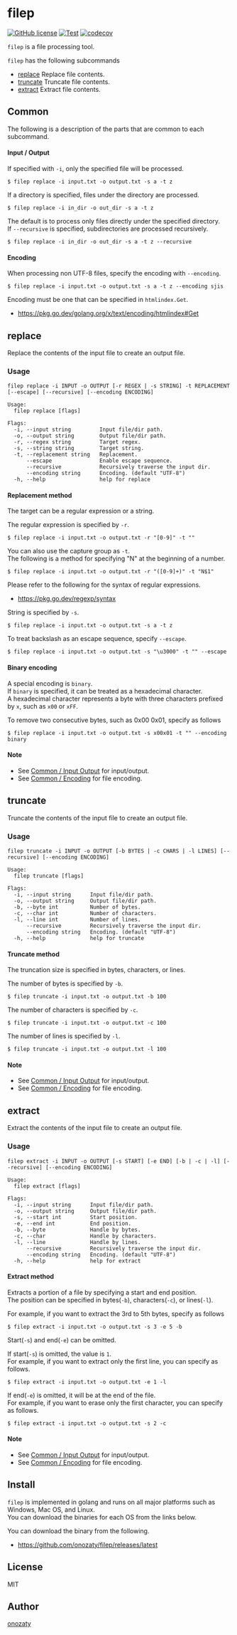 # filep

[![GitHub license](https://img.shields.io/github/license/onozaty/filep)](https://github.com/onozaty/filep/blob/main/LICENSE)
[![Test](https://github.com/onozaty/filep/actions/workflows/test.yaml/badge.svg)](https://github.com/onozaty/filep/actions/workflows/test.yaml)
[![codecov](https://codecov.io/gh/onozaty/filep/branch/main/graph/badge.svg?token=VSU64LAK8P)](https://codecov.io/gh/onozaty/filep)

`filep` is a file processing tool.

`filep` has the following subcommands

* [replace](#replace) Replace file contents.
* [truncate](#truncate) Truncate file contents.
* [extract](#extract) Extract file contents.

## Common

The following is a description of the parts that are common to each subcommand.

#### Input / Output

If specified with `-i`, only the specified file will be processed.

```
$ filep replace -i input.txt -o output.txt -s a -t z
```

If a directory is specified, files under the directory are processed.  

```
$ filep replace -i in_dir -o out_dir -s a -t z
```

The default is to process only files directly under the specified directory.  
If `--recursive` is specified, subdirectories are processed recursively.

```
$ filep replace -i in_dir -o out_dir -s a -t z --recursive
```

#### Encoding

When processing non UTF-8 files, specify the encoding with `--encoding`.

```
$ filep replace -i input.txt -o output.txt -s a -t z --encoding sjis
```

Encoding must be one that can be specified in `htmlindex.Get`.

* https://pkg.go.dev/golang.org/x/text/encoding/htmlindex#Get

## replace

Replace the contents of the input file to create an output file.  

### Usage

```
filep replace -i INPUT -o OUTPUT [-r REGEX | -s STRING] -t REPLACEMENT [--escape] [--recursive] [--encoding ENCODING]
```

```
Usage:
  filep replace [flags]

Flags:
  -i, --input string         Input file/dir path.
  -o, --output string        Output file/dir path.
  -r, --regex string         Target regex.
  -s, --string string        Target string.
  -t, --replacement string   Replacement.
      --escape               Enable escape sequence.
      --recursive            Recursively traverse the input dir.
      --encoding string      Encoding. (default "UTF-8")
  -h, --help                 help for replace
```

#### Replacement method

The target can be a regular expression or a string.

The regular expression is specified by `-r`.

```
$ filep replace -i input.txt -o output.txt -r "[0-9]" -t ""
```

You can also use the capture group as `-t`.  
The following is a method for specifying "N" at the beginning of a number.

```
$ filep replace -i input.txt -o output.txt -r "([0-9]+)" -t "N$1"
```

Please refer to the following for the syntax of regular expressions.

* https://pkg.go.dev/regexp/syntax

String is specified by `-s`.

```
$ filep replace -i input.txt -o output.txt -s a -t z
```

To treat backslash as an escape sequence, specify `--escape`.

```
$ filep replace -i input.txt -o output.txt -s "\u3000" -t "" --escape
```

#### Binary encoding

A special encoding is `binary`.  
If `binary` is specified, it can be treated as a hexadecimal character.  
A hexadecimal character represents a byte with three characters prefixed by `x`, such as `x00` or `xFF`.

To remove two consecutive bytes, such as 0x00 0x01, specify as follows

```
$ filep replace -i input.txt -o output.txt -s x00x01 -t "" --encoding binary
```

#### Note

* See [Common / Input Output](#input--output) for input/output.
* See [Common / Encoding](#encoding) for file encoding.

## truncate

Truncate the contents of the input file to create an output file.  

### Usage

```
filep truncate -i INPUT -o OUTPUT [-b BYTES | -c CHARS | -l LINES] [--recursive] [--encoding ENCODING]
```

```
Usage:
  filep truncate [flags]

Flags:
  -i, --input string      Input file/dir path.
  -o, --output string     Output file/dir path.
  -b, --byte int          Number of bytes.
  -c, --char int          Number of characters.
  -l, --line int          Number of lines.
      --recursive         Recursively traverse the input dir.
      --encoding string   Encoding. (default "UTF-8")
  -h, --help              help for truncate
```

#### Truncate method

The truncation size is specified in bytes, characters, or lines.

The number of bytes is specified by `-b`.

```
$ filep truncate -i input.txt -o output.txt -b 100
```

The number of characters is specified by `-c`.

```
$ filep truncate -i input.txt -o output.txt -c 100
```

The number of lines is specified by `-l`.

```
$ filep truncate -i input.txt -o output.txt -l 100
```

#### Note

* See [Common / Input Output](#input--output) for input/output.
* See [Common / Encoding](#encoding) for file encoding.

## extract

Extract the contents of the input file to create an output file.  

### Usage

```
filep extract -i INPUT -o OUTPUT [-s START] [-e END] [-b | -c | -l] [--recursive] [--encoding ENCODING]
```

```
Usage:
  filep extract [flags]

Flags:
  -i, --input string      Input file/dir path.
  -o, --output string     Output file/dir path.
  -s, --start int         Start position.
  -e, --end int           End position.
  -b, --byte              Handle by bytes.
  -c, --char              Handle by characters.
  -l, --line              Handle by lines.
      --recursive         Recursively traverse the input dir.
      --encoding string   Encoding. (default "UTF-8")
  -h, --help              help for extract
```

#### Extract method

Extracts a portion of a file by specifying a start and end position.  
The position can be specified in bytes(`-b`), characters(`-c`), or lines(`-l`).

For example, if you want to extract the 3rd to 5th bytes, specify as follows

```
$ filep extract -i input.txt -o output.txt -s 3 -e 5 -b
```

Start(`-s`) and end(`-e`) can be omitted.

If start(`-s`) is omitted, the value is `1`.  
For example, if you want to extract only the first line, you can specify as follows.

```
$ filep extract -i input.txt -o output.txt -e 1 -l
```

If end(`-e`) is omitted, it will be at the end of the file.  
For example, if you want to erase only the first character, you can specify as follows.

```
$ filep extract -i input.txt -o output.txt -s 2 -c
```

#### Note

* See [Common / Input Output](#input--output) for input/output.
* See [Common / Encoding](#encoding) for file encoding.

## Install

`filep` is implemented in golang and runs on all major platforms such as Windows, Mac OS, and Linux.  
You can download the binaries for each OS from the links below.

You can download the binary from the following.

* https://github.com/onozaty/filep/releases/latest

## License

MIT

## Author

[onozaty](https://github.com/onozaty)
